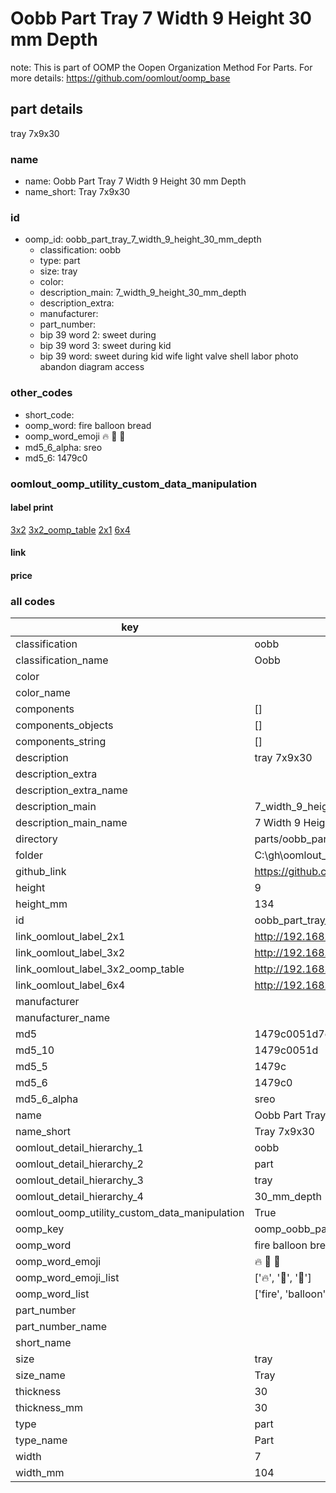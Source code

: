 # Oobb Part Tray 7 Width 9 Height 30 mm Depth  

note: This is part of OOMP the Oopen Organization Method For Parts. For more details: https://github.com/oomlout/oomp_base

##  part details
  



tray 7x9x30



### name
* name: Oobb Part Tray 7 Width 9 Height 30 mm Depth
* name_short: Tray 7x9x30 
### id
* oomp_id: oobb_part_tray_7_width_9_height_30_mm_depth
  * classification: oobb
  * type: part
  * size: tray
  * color: 
  * description_main: 7_width_9_height_30_mm_depth
  * description_extra: 
  * manufacturer: 
  * part_number: 
  * bip 39 word 2: sweet during
  * bip 39 word 3: sweet during kid
  * bip 39 word: sweet during kid wife light valve shell labor photo abandon diagram access

### other_codes
* short_code: 
* oomp_word: fire balloon bread
* oomp_word_emoji :fire: :balloon: :bread:
* md5_6_alpha: sreo
* md5_6: 1479c0






### oomlout_oomp_utility_custom_data_manipulation
#### label print
[3x2](http://192.168.1.245:1112/?label=oomp%20sreo)
[3x2_oomp_table](http://192.168.1.108:1112/?label=oomp%20sreo)
[2x1](http://192.168.1.242:1112/?label=oomp%20sreo)
[6x4](http://192.168.1.55:1112/?label=oomp%20sreo)    

#### link

                              

#### price







### all codes 
| key | value |  
| --- | --- |  
| classification | oobb |  
| classification_name | Oobb |  
| color |  |  
| color_name |  |  
| components | [] |  
| components_objects | [] |  
| components_string | [] |  
| description | tray 7x9x30 |  
| description_extra |  |  
| description_extra_name |  |  
| description_main | 7_width_9_height_30_mm_depth |  
| description_main_name | 7 Width 9 Height 30 mm Depth |  
| directory | parts/oobb_part_tray_7_width_9_height_30_mm_depth |  
| folder | C:\gh\oomlout_oobb_version_4_generated_parts\parts\oobb_part_tray_7_width_9_height_30_mm_depth |  
| github_link | https://github.com/oomlout/oomlout_oomp_part_src/tree/main/parts/oobb_part_tray_7_width_9_height_30_mm_depth |  
| height | 9 |  
| height_mm | 134 |  
| id | oobb_part_tray_7_width_9_height_30_mm_depth |  
| link_oomlout_label_2x1 | http://192.168.1.242:1112/?label=oomp%20sreo |  
| link_oomlout_label_3x2 | http://192.168.1.245:1112/?label=oomp%20sreo |  
| link_oomlout_label_3x2_oomp_table | http://192.168.1.108:1112/?label=oomp%20sreo |  
| link_oomlout_label_6x4 | http://192.168.1.55:1112/?label=oomp%20sreo |  
| manufacturer |  |  
| manufacturer_name |  |  
| md5 | 1479c0051d7c58afc440cfaef4910edd |  
| md5_10 | 1479c0051d |  
| md5_5 | 1479c |  
| md5_6 | 1479c0 |  
| md5_6_alpha | sreo |  
| name | Oobb Part Tray 7 Width 9 Height 30 mm Depth |  
| name_short | Tray 7x9x30  |  
| oomlout_detail_hierarchy_1 | oobb |  
| oomlout_detail_hierarchy_2 | part |  
| oomlout_detail_hierarchy_3 | tray |  
| oomlout_detail_hierarchy_4 | 30_mm_depth |  
| oomlout_oomp_utility_custom_data_manipulation | True |  
| oomp_key | oomp_oobb_part_tray_7_width_9_height_30_mm_depth |  
| oomp_word | fire balloon bread |  
| oomp_word_emoji | :fire: :balloon: :bread: |  
| oomp_word_emoji_list | [':fire:', ':balloon:', ':bread:'] |  
| oomp_word_list | ['fire', 'balloon', 'bread'] |  
| part_number |  |  
| part_number_name |  |  
| short_name |  |  
| size | tray |  
| size_name | Tray |  
| thickness | 30 |  
| thickness_mm | 30 |  
| type | part |  
| type_name | Part |  
| width | 7 |  
| width_mm | 104 |  
